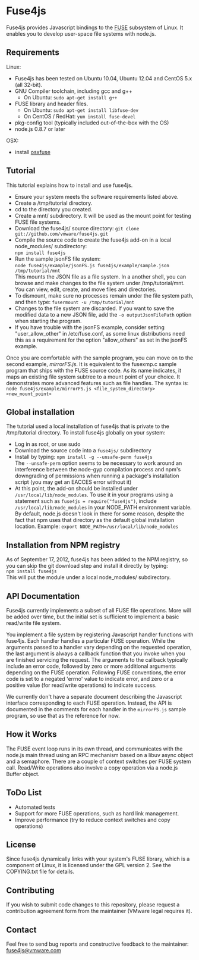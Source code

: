 Fuse4js
=======

Fuse4js provides Javascript bindings to the [FUSE](http://fuse.sourceforge.net/) subsystem of Linux. It enables you to develop user-space file systems with node.js.

Requirements
------------
Linux:
* Fuse4js has been tested on Ubuntu 10.04, Ubuntu 12.04  and CentOS 5.x (all 32-bit).
* GNU Compiler toolchain, including gcc and g++
    * On Ubuntu: `sudo apt-get install g++`
* FUSE library and header files.
    * On Ubuntu: `sudo apt-get install libfuse-dev`
    * On CentOS / RedHat: `yum install fuse-devel`
* pkg-config tool (typically included out-of-the-box with the OS)
* node.js 0.8.7 or later

OSX:
* install [osxfuse](http://osxfuse.github.com/)

Tutorial
--------

This tutorial explains how to install and use fuse4js.

* Ensure your system meets the software requirements listed above.
* Create a /tmp/tutorial directory.
* cd to the directory you created.
* Create a mnt/ subdirectory. It will be used as the mount point for testing FUSE file systems.
* Download the fuse4js/ source directory:
`git clone git://github.com/vmware/fuse4js.git`
* Compile the source code to create the fuse4js add-on in a local node_modules/ subdirectory:  
`npm install fuse4js`
* Run the sample jsonFS file system:  
`node fuse4js/example/jsonFS.js fuse4js/example/sample.json /tmp/tutorial/mnt`  
This mounts the JSON file as a file system. In a another shell, you can browse and make changes to the file system under /tmp/tutorial/mnt. You can view, edit, create, and move files and directories.
* To dismount, make sure no processes remain under the file system path, and then type:
`fusermount -u /tmp/tutorial/mnt`
* Changes to the file system are discarded. If you want to save the modified data to a new JSON file, add the `-o outputJsonFilePath` option when starting the program.
* If you have trouble with the jsonFS example, consider setting "user_allow_other" in /etc/fuse.conf, as some linux distributions need this as a requirement for the option "allow_others" as set in the jsonFS example.

Once you are comfortable with the sample program, you can move on to the second example, *mirrorFS.js*. It is equivalent to the fusexmp.c sample program that ships with the FUSE source code. As its name indicates, it maps an existing file system subtree to a mount point of your choice. It demonstrates more advanced features such as file handles. The syntax is:
`node fuse4js/example/mirrorFS.js <file_system_directory> <new_mount_point>`


Global installation
-------------------
The tutorial used a local installation of fuse4js that is private to the /tmp/tutorial directory. To install fuse4js globally on your system:

* Log in as root, or use sudo
* Download the source code into a `fuse4js/` subdirectory
* Install by typing: `npm install -g --unsafe-perm fuse4js`  
The `--unsafe-perm` option seems to be necessary to work around an interference between the node-gyp compilation process and npm's downgrading of permissions when running a package's installation script (you may get an EACCES error without it)
* At this point, the add-on should be installed under `/usr/local/lib/node_modules`. To use it in your programs using a statement such as `fuse4js = require("fuse4js")`, include `/usr/local/lib/node_modules` in your NODE_PATH environment variable. By default, node.js doesn't look in there for some reason, despite the fact that npm uses that directory as the default global installation location. Example:
`export NODE_PATH=/usr/local/lib/node_modules`

Installation from NPM registry
-------------------
As of September 17, 2012, fuse4js has been added to the NPM registry, so you can skip the git download step and install it directly by typing:  
`npm install fuse4js`  
This will put the module under a local node_modules/ subdirectory.

API Documentation
----------------- 
Fuse4js currently implements a subset of all FUSE file operations. More will be added over time, but the initial set is sufficient to implement a basic read/write file system.

You implement a file system by registering Javascript handler functions with fuse4js. Each handler handles a particular FUSE operation. While the arguments passed to a handler vary depending on the requested operation, the last argument is always a callback function that you invoke when you are finished servicing the request. The arguments to the callback typically include an error code, followed by zero or more additional arguments depending on the FUSE operation. Following FUSE conventions, the error code is set to a negated 'errno' value to indicate error, and zero or a positive value (for read/write operations) to indicate success.

We currently don't have a separate document describing the Javascript interface corresponding to each FUSE operation. Instead, the API is documented in the comments for each handler in the `mirrorFS.js` sample program, so use that as the reference for now.

How it Works
------------
The FUSE event loop runs in its own thread, and communicates with the node.js main thread using an RPC mechanism based on a libuv async object and a semaphore. There are a couple of context switches per FUSE system call. Read/Write operations also involve a copy operation via a node.js Buffer object.

ToDo List
---------
* Automated tests
* Support for more FUSE operations, such as hard link management.
* Improve performance (try to reduce context switches and copy operations)


License
-------
Since fuse4js dynamically links with your system's FUSE library, which is a component of Linux, it is licensed under the GPL version 2. See the COPYING.txt file for details.

Contributing
------------
If you wish to submit code changes to this repository, please request a contribution agreement form from the maintainer (VMware legal requires it).

Contact
-------
Feel free to send bug reports and constructive feedback to the maintainer: fuse4js@vmware.com  


